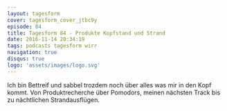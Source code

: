 ```yaml
---
layout: tagesform
cover: tagesform_cover_jtbc9y
episode: 84
title: Tagesform 84 - Produkte Kopfstand und Strand
date: 2016-11-14 20:34:19
tags: podcasts tagesform wirr
navigation: true
disqus: true
logo: 'assets/images/logo.svg'
---
```


Ich bin Bettreif und sabbel trozdem noch über alles was mir in den Kopf kommt.
Von Produktrecherche über Pomodors, meinen nächsten Track bis zu nächtlichen
Strandausflügen.
